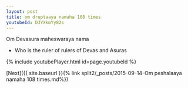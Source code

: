 ```yaml
---
layout: post
title: om druptaaya namaha 108 times
youtubeId: DJYXkmYy82s
---
```

 
 
Om Devasura maheswaraya nama 
 
 -  Who is the ruler of rulers of Devas and Asuras 
 
  
 
  
 
 
 
 
 
 


{% include youtubePlayer.html id=page.youtubeId %}
 
[Next]({{ site.baseurl }}{% link  split2/_posts/2015-09-14-Om peshalaaya namaha 108 times.md%})
 

